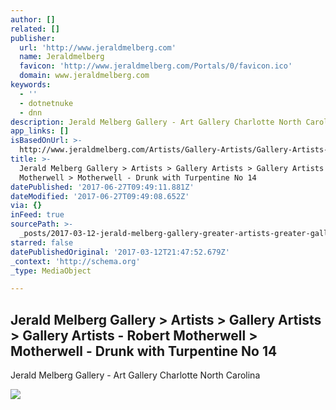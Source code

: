 ```yaml
---
author: []
related: []
publisher:
  url: 'http://www.jeraldmelberg.com'
  name: Jeraldmelberg
  favicon: 'http://www.jeraldmelberg.com/Portals/0/favicon.ico'
  domain: www.jeraldmelberg.com
keywords:
  - ''
  - dotnetnuke
  - dnn
description: Jerald Melberg Gallery - Art Gallery Charlotte North Carolina
app_links: []
isBasedOnUrl: >-
  http://www.jeraldmelberg.com/Artists/Gallery-Artists/Gallery-Artists-Robert-Motherwell/Motherwell-Drunk-with-Turpentine-No-14
title: >-
  Jerald Melberg Gallery > Artists > Gallery Artists > Gallery Artists - Robert
  Motherwell > Motherwell - Drunk with Turpentine No 14
datePublished: '2017-06-27T09:49:11.881Z'
dateModified: '2017-06-27T09:49:08.652Z'
via: {}
inFeed: true
sourcePath: >-
  _posts/2017-03-12-jerald-melberg-gallery-greater-artists-greater-gallery-artists-greater-gallery.md
starred: false
datePublishedOriginal: '2017-03-12T21:47:52.679Z'
_context: 'http://schema.org'
_type: MediaObject

---
```

<article style=""><h1>Jerald Melberg Gallery &gt; Artists &gt; Gallery Artists &gt; Gallery Artists - Robert Motherwell &gt; Motherwell - Drunk with Turpentine No 14</h1><p>Jerald Melberg Gallery - Art Gallery Charlotte North Carolina</p><img src="http://www.jeraldmelberg.com/Portals/0/Motherwell/DRUNK%20WITH%20TURPENTINE%20NO%2014%20%201979%20%2019x15%20%20W551.jpg" /></article>